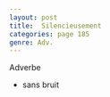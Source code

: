 ```yaml
---
layout: post
title:  Silencieusement
categories: page 185
genre: Adv.
---
```


Adverbe

* sans bruit
